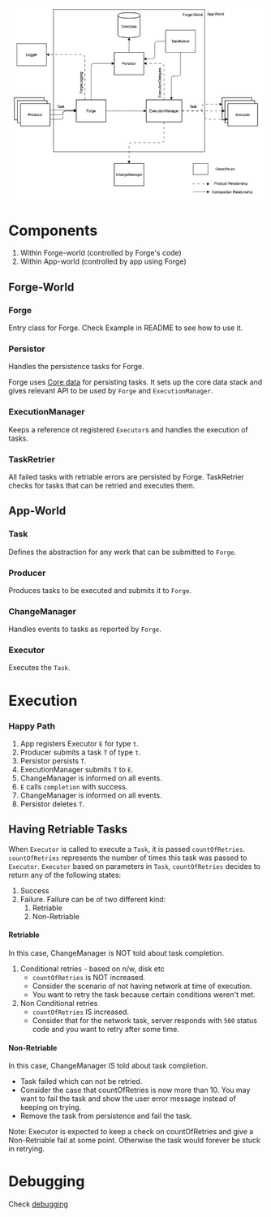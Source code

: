 ![Abstract Design](images/architecture.png)

# Components

1. Within Forge-world (controlled by Forge's code)
2. Within App-world (controlled by app using Forge)

## Forge-World

### Forge
Entry class for Forge. Check Example in README to see how to use it.

### Persistor
Handles the persistence tasks for Forge.

Forge uses [Core data](https://developer.apple.com/library/archive/documentation/Cocoa/Conceptual/CoreData/index.html) for persisting tasks. It sets up the core data stack and gives relevant API to be used by `Forge` and `ExecutionManager`.

### ExecutionManager
Keeps a reference ot registered `Executor`s and handles the execution of tasks.

### TaskRetrier
All failed tasks with retriable errors are persisted by Forge. TaskRetrier checks for tasks that can be retried and executes them.

## App-World

### Task
Defines the abstraction for any work that can be submitted to `Forge`.

### Producer
Produces tasks to be executed and submits it to `Forge`.

### ChangeManager
Handles events to tasks as reported by `Forge`.

### Executor
Executes the `Task`.


# Execution

### Happy Path

1. App registers Executor `E` for type `t`.
2. Producer submits a task `T` of type `t`.
3. Persistor persists `T`.
4. ExecutionManager submits `T` to `E`.
5. ChangeManager is informed on all events.
6. `E` calls `completion` with success.
7. ChangeManager is informed on all events.
8. Persistor deletes `T`.

## Having Retriable Tasks

When `Executor` is called to execute a `Task`, it is passed `countOfRetries`. `countOfRetries` represents the number of times this task was passed to `Executor`.
`Executor` based on parameters in `Task`, `countOfRetries` decides to return any of the following states:

1. Success
2. Failure. Failure can be of two different kind:
	1. Retriable
	2. Non-Retriable

#### Retriable

In this case, ChangeManager is NOT told about task completion.

1. Conditional retries - based on n/w, disk etc
	* `countOfRetries` is NOT increased.
	* Consider the scenario of not having network at time of execution.
	* You want to retry the task because certain conditions weren't met.
2. Non Conditional retries
	* `countOfRetries` IS increased.
	* Consider that for the network task, server responds with `500` status code and you want to retry after some time.

#### Non-Retriable

In this case, ChangeManager IS told about task completion.

* Task failed which can not be retried.
* Consider the case that countOfRetries is now more than 10. You may want to fail the task and show the user error message instead of keeping on trying.
* Remove the task from persistence and fail the task.

Note: Executor is expected to keep a check on countOfRetries and give a Non-Retriable fail at some point. Otherwise the task would forever be stuck in retrying.

# Debugging

Check [debugging](debugging.md)
